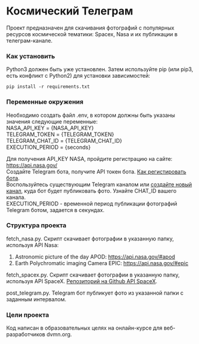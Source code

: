 # Космический Телеграм

Проект предназначен для скачивания фотографий с популярных ресурсов космической тематики: Spacex, Nasa и их
публикации в телеграм-канале.

### Как установить

Python3 должен быть уже установлен. Затем используйте pip (или pip3, есть конфликт с Python2) для установки зависимостей:

`pip install -r requirements.txt`

### Переменные окружения
Необходимо создать файл .env, в котором должны быть указаны значения следующие переменные:  
NASA_API_KEY = {NASA_API_KEY}  
TELEGRAM_TOKEN = {TELEGRAM_TOKEN}  
TELEGRAM_CHAT_ID = {TELEGRAM_CHAT_ID}  
EXECUTION_PERIOD = {seconds}

Для получения API_KEY NASA, пройдите регистрацию на сайте: https://api.nasa.gov/  
Создайте Telegram бота, получите API токен бота. [Как регистировать бота](https://way23.ru/%D1%80%D0%B5%D0%B3%D0%B8%D1%81%D1%82%D1%80%D0%B0%D1%86%D0%B8%D1%8F-%D0%B1%D0%BE%D1%82%D0%B0-%D0%B2-telegram.html).  
Воспользуйтесь существующим Telegram каналом или [создайте новый канал](https://smmplanner.com/blog/otlozhennyj-posting-v-telegram/), куда бот будет публиковать фото.
Узнайте CHAT_ID вашего канала.  
EXECUTION_PERIOD - временной период публикации фотографий Telegram ботом, задается в секундах.

### Структура проекта
fetch_nasa.py. Скрипт скачивает фотографии в указанную папку, используя API Nasa:  
1. Astronomic picture of the day APOD: https://api.nasa.gov/#apod  
2. Earth Polychromatic imaging Camera EPIC: https://api.nasa.gov/#epic  

fetch_spacex.py. Скрипт скачивает фотографии в указанную папку, используя API SpaceX. [Репозиторий на Github API SpaceX](https://github.com/r-spacex/SpaceX-API). 

post_telegram.py. Telegram бот публикует фото из указанной папки с заданным интервалом. 


### Цели проекта

Код написан в образовательных целях на онлайн-курсе для веб-разработчиков dvmn.org.
